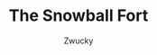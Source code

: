 ---
media: "images/rounds/round_1/snowball_fort.png"
media_type: image
title: The Snowball Fort
author: [Zwucky]
desc: Some crewmembers hunker down in a snowball fort.
---